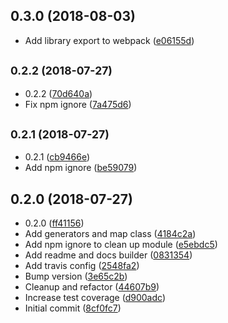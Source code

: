 ## 0.3.0 (2018-08-03)

* Add library export to webpack ([e06155d](https://github.com/vantreeseba/dungeon-toolkit/commit/e06155d))



## <small>0.2.2 (2018-07-27)</small>

* 0.2.2 ([70d640a](https://github.com/vantreeseba/dungeon-toolkit/commit/70d640a))
* Fix npm ignore ([7a475d6](https://github.com/vantreeseba/dungeon-toolkit/commit/7a475d6))



## <small>0.2.1 (2018-07-27)</small>

* 0.2.1 ([cb9466e](https://github.com/vantreeseba/dungeon-toolkit/commit/cb9466e))
* Add npm ignore ([be59079](https://github.com/vantreeseba/dungeon-toolkit/commit/be59079))



## 0.2.0 (2018-07-27)

* 0.2.0 ([ff41156](https://github.com/vantreeseba/dungeon-toolkit/commit/ff41156))
* Add generators and map class ([4184c2a](https://github.com/vantreeseba/dungeon-toolkit/commit/4184c2a))
* Add npm ignore to clean up module ([e5ebdc5](https://github.com/vantreeseba/dungeon-toolkit/commit/e5ebdc5))
* Add readme and docs builder ([0831354](https://github.com/vantreeseba/dungeon-toolkit/commit/0831354))
* Add travis config ([2548fa2](https://github.com/vantreeseba/dungeon-toolkit/commit/2548fa2))
* Bump version ([3e65c2b](https://github.com/vantreeseba/dungeon-toolkit/commit/3e65c2b))
* Cleanup and refactor ([44607b9](https://github.com/vantreeseba/dungeon-toolkit/commit/44607b9))
* Increase test coverage ([d900adc](https://github.com/vantreeseba/dungeon-toolkit/commit/d900adc))
* Initial commit ([8cf0fc7](https://github.com/vantreeseba/dungeon-toolkit/commit/8cf0fc7))




